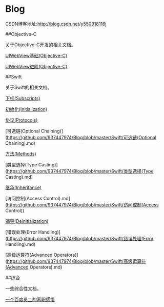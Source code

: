 # Blog

CSDN博客地址:http://blog.csdn.net/y550918116j

##Objective-C

关于Objective-C开发的相关文档。

[UIWebView基础(Objective-C)](https://github.com/937447974/Blog/blob/master/Objective-C/UIWebView基础(Objective-C).md)

[UIWebView进阶(Objective-C)](https://github.com/937447974/Blog/blob/master/Objective-C/UIWebView进阶(Objective-C).md)

[](https://github.com/937447974/Blog/blob/master/Objective-C/)

##Swift

关于Swift的相关文档。

[下标(Subscripts)](https://github.com/937447974/Blog/blob/master/Swift/下标(Subscripts).md)

[初始化(Initialization)](https://github.com/937447974/Blog/blob/master/Swift/初始化(Initialization).md)

[协议(Protocols)](https://github.com/937447974/Blog/blob/master/Swift/协议(Protocols).md)

[可选链(Optional Chaining)](https://github.com/937447974/Blog/blob/master/Swift/可选链(Optional Chaining).md)

[方法(Methods)](https://github.com/937447974/Blog/blob/master/Swift/方法(Methods).md)

[类型选择(Type Casting)](https://github.com/937447974/Blog/blob/master/Swift/类型选择(Type Casting).md)

[继承(Inheritance)](https://github.com/937447974/Blog/blob/master/Swift/继承(Inheritance).md)

[访问控制(Access Control).md](https://github.com/937447974/Blog/blob/master/Swift/访问控制(Access Control))

[销毁(Deinitialization)](https://github.com/937447974/Blog/blob/master/Swift/销毁(Deinitialization).md)

[错误处理(Error Handling)](https://github.com/937447974/Blog/blob/master/Swift/错误处理(Error Handling).md)

[高级运算符(Advanced Operators)](https://github.com/937447974/Blog/blob/master/Swift/高级运算符(Advanced Operators).md)

[](https://github.com/937447974/Blog/blob/master/Swift/)

##综合

一些综合性文档。

[一个百度员工的离职感悟](https://github.com/937447974/Blog/blob/master/综合/一个百度员工的离职感悟.md)

[](https://github.com/937447974/Blog/blob/master/综合/)


